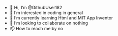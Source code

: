 - 👋 Hi, I’m @GithubUser182
- 👀 I’m interested in coding in general
- 🌱 I’m currently learning Html and MIT App Inventor
- 💞️ I’m looking to collaborate on nothing
- 📫 How to reach me by no

<!---
GithubUser182/GithubUser182 is a ✨ special ✨ repository because its `README.md` (this file) appears on your GitHub profile.
You can click the Preview link to take a look at your changes.
--->
